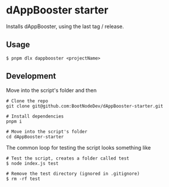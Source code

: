 # dAppBooster starter

Installs dAppBooster, using the last tag / release.

## Usage

```shell
$ pnpm dlx dappbooster <projectName>
```

## Development

Move into the script's folder and then

```shell
# Clone the repo
git clone git@github.com:BootNodeDev/dAppBooster-starter.git

# Install dependencies
pnpm i

# Move into the script's folder
cd dAppBooster-starter
```

The common loop for testing the script looks something like

```shell
# Test the script, creates a folder called test
$ node index.js test

# Remove the test directory (ignored in .gitignore)
$ rm -rf test
```